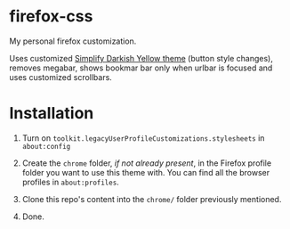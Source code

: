 # firefox-css
My personal firefox customization.

Uses customized [Simplify Darkish Yellow theme](https://github.com/CristianDragos/FirefoxThemes) (button style changes), removes megabar, shows bookmar bar only when urlbar is focused and uses customized scrollbars.

# Installation

1. Turn on `toolkit.legacyUserProfileCustomizations.stylesheets` in `about:config`

2. Create the `chrome` folder, _if not already present_, in the Firefox profile folder you want to use this theme with. You can find all the browser profiles in `about:profiles`.

3. Clone this repo's content into the `chrome/` folder previously mentioned.

4. Done.